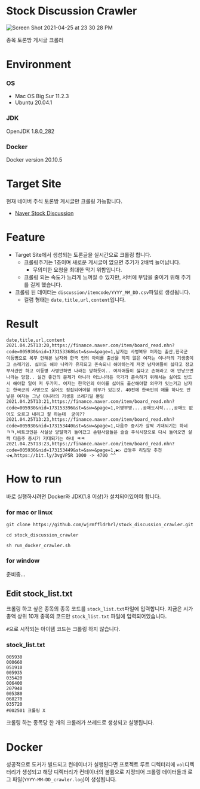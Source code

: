 
# Stock Discussion Crawler
![Screen Shot 2021-04-25 at 23 30 28 PM](https://user-images.githubusercontent.com/49122299/115998561-c0e0f800-a622-11eb-9ad9-156bdfbc2e9b.png)  

종목 토론방 게시글 크롤러


# Environment
### OS
- Mac OS Big Sur 11.2.3
- Ubuntu 20.04.1
### JDK
OpenJDK 1.8.0_282
### Docker
Docker version 20.10.5


# Target Site
현재 네이버 주식 토론방 게시글만 크롤링 가능합니다.
- [Naver Stock Discussion](https://finance.naver.com/sise/)

# Feature  
- Target Site에서 생성되는 토론글을 실시간으로 크롤링 합니다.
  - 크롤링주기는 1초이며 새로운 게시글이 없으면 추기가 2배씩 늘어납니다.  
    - 무의미한 요청을 최대한 막기 위함입니다.  
  - 크롤링 되는 속도가 느리게 느껴질 수 있지만, 서버에 부담을 줄이기 위해 주기를 길게 했습니다.
- 크롤링 된 데이터는 `discussion/itemcode/YYYY_MM_DD.csv`파일로 생성됩니다.
  - 컬럼 형태는 `date,title,url,content`입니다.

# Result

```csv
date,title,url,content
2021.04.25T13:20,https://finance.naver.com/item/board_read.nhn?code=005930&nid=173153368&st=&sw=&page=1,남자는 사병복무 여자는 출산,한국군 이등병으로 복무 안해본 남자와 한국 인의 아이를 출산을 하지 않은 여자는 이나라의 기생충이고 쓰레기임. 싫어도 해야 나라가 유지되고 존속되니 해야하는게 저것 남자애들이 싫다고 장교 부사관만 하고 이등병 사병안하면 나라는 망하듯이.. 여자애들이 싫다고 손해라고 애 안낳으면 나라는 망함.. 실건 좋건의 문제가 아니라 어느나라든 국가가 존속하기 위해서는 싫어도 반드시 해야할 일이 저 두가지. 여자는 한국인의 아이를 싫어도 출산해야할 의무가 잇는거고 남자는 한국군의 사병으로 싫어도 징집되어야할 의무가 있는것. 40전에 한국인의 애를 하나도 안낳은 여자는 그냥 이니라의 기생충 쓰레기일 뿐임
2021.04.25T13:21,https://finance.naver.com/item/board_read.nhn?code=005930&nid=173153396&st=&sw=&page=1,어영부영....공매도시작...,공매도 없어도 오르고 내리고 잘 하는데  굳이??
2021.04.25T13:23,https://finance.naver.com/item/board_read.nhn?code=005930&nid=173153440&st=&sw=&page=1,다음주 증시가 살짝 기대되기는 하네 ㅋㅋ,비트코인은 사실상 양털깍기 들어갔고 손턴사람들은 슬슬 주식시장으로 다시 들어오면 살짝 다음주 증시가 기대되기는 하네 ㅋㅋ
2021.04.25T13:23,https://finance.naver.com/item/board_read.nhn?code=005930&nid=173153449&st=&sw=&page=1,▶▷ 급등주 리딩방 추천 ◁◀,https://bit.ly/3vgVP5R 1000 -> 4700 ^^
```
# How to run
바로 실행하시려면 Docker와 JDK(1.8 이상)가 설치되어있어야 합니다.
### for mac or linux
```shell
git clone https://github.com/wjrmffldrhrl/stock_discussion_crawler.git

cd stock_discussion_crawler

sh run_docker_crawler.sh
```

### for window
준비중...

## Edit stock_list.txt
크롤링 하고 싶은 종목의 종목 코드를 `stock_list.txt`파일에 입력합니다.
지금은 시가총액 상위 10개 종목의 코드만 `stock_list.txt` 파일에 입력되어있습니다.

`#`으로 시작되는 아이템 코드는 크롤링 하지 않습니다.  

### stock_list.txt
```text
005930
000660
051910
005935
035420
006400
207940
005380
068270
035720
#002501 크롤링 X
```  

크롤링 하는 종목당 한 개의 크롤러가 쓰레드로 생성되고 실행됩니다.  

# Docker
성공적으로 도커가 빌드되고 컨테이너가 실행된다면 프로젝트 루트 디렉터리에 `vol`디렉터리가 생성되고 해당 디렉터리가 컨테이너의 볼륨으로 지정되어 크롤링 데이터들과 로그 파일(`YYYY-MM-DD_crawler.log`)이 생성됩니다.  

  

